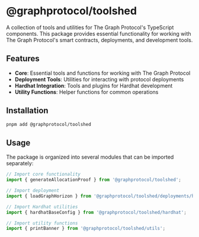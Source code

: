 # @graphprotocol/toolshed

A collection of tools and utilities for The Graph Protocol's TypeScript components. This package provides essential functionality for working with The Graph Protocol's smart contracts, deployments, and development tools.

## Features

- **Core**: Essential tools and functions for working with The Graph Protocol
- **Deployment Tools**: Utilities for interacting with protocol deployments
- **Hardhat Integration**: Tools and plugins for Hardhat development
- **Utility Functions**: Helper functions for common operations

## Installation

```bash
pnpm add @graphprotocol/toolshed
```

## Usage

The package is organized into several modules that can be imported separately:

```typescript
// Import core functionality
import { generateAllocationProof } from '@graphprotocol/toolshed';

// Import deployment
import { loadGraphHorizon } from '@graphprotocol/toolshed/deployments/horizon';

// Import Hardhat utilities
import { hardhatBaseConfig } from '@graphprotocol/toolshed/hardhat';

// Import utility functions
import { printBanner } from '@graphprotocol/toolshed/utils';
```
